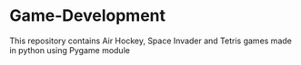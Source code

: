 # Game-Development
This repository contains Air Hockey, Space Invader and Tetris games made in python using Pygame module
